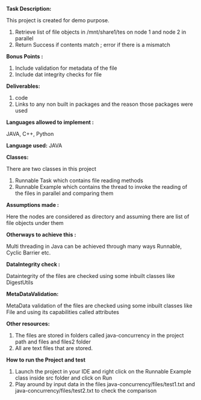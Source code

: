 **Task Description:** 

This project is created for demo purpose.
1. Retrieve list of file objects in /mnt/share1/tes on node 1 and node 2 in parallel
2. Return Success if contents match ; error if there is a mismatch

**Bonus Points :**

1. Include validation for metadata of the file
2. Include dat integrity checks for file

**Deliverables:** 
1. code
2. Links to any non built in packages and the reason those packages were used
               

**Languages allowed to implement :** 

JAVA, C++, Python

**Language used:** 
JAVA

**Classes:**

There are two classes in this project
1. Runnable Task which contains file reading methods
2. Runnable Example which contains the thread to invoke the reading of the files in parallel and comparing them

**Assumptions made :**

Here the nodes are considered as directory and assuming there are list of file objects under them

**Otherways to achieve this :**

Multi threading in Java can be achieved through many ways Runnable, Cyclic Barrier etc. 

**DataIntegrity check :**

Dataintegrity of the files are checked using some inbuilt classes like DigestUtils

**MetaDataValidation:** 

MetaData validation of the files are checked using some inbuilt classes like File and using its 
capabilities called attributes

**Other resources:**

1. The files are stored in folders called java-concurrency in the project path and files and files2 folder
2. All are text files that are stored.

**How to run the Project and test**

1. Launch the project in your IDE and right click on the Runnable Example class inside src folder and click on Run
2. Play around by input data in the files java-concurrency/files/test1.txt and java-concurrency/files/test2.txt to 
check the comparison






